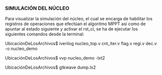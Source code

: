 ### SIMULACIÓN DEL NÚCLEO

Para visualizar la simulación del núcleo, el cual se encarga de habilitar los registros de operaciones que efectúan el algoritmo MPPT así como de apuntar al estado siguiente y activar el rst_ci, se ha de ejecutar los siguientes comandos desde la terminal:

UbicaciónDeLosArchivos$ iverilog nucleo_top.v cnt_iter.v  flag.v regi.v dec.v -o nucleo_demo

UbicaciónDeLosArchivos$ vvp nucleo_demo -lxt2

UbicaciónDeLosArchivos$ gtkwave dump.lx2





